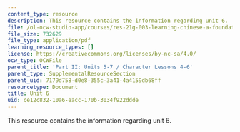 ```yaml
---
content_type: resource
description: This resource contains the information regarding unit 6.
file: /ol-ocw-studio-app/courses/res-21g-003-learning-chinese-a-foundation-course-in-mandarin-spring-2011/ce12c83210a6eacc170b3034f922ddde_MITRES_21G_003S11_unit06.pdf
file_size: 732629
file_type: application/pdf
learning_resource_types: []
license: https://creativecommons.org/licenses/by-nc-sa/4.0/
ocw_type: OCWFile
parent_title: 'Part II: Units 5-7 / Character Lessons 4-6'
parent_type: SupplementalResourceSection
parent_uid: 7179d758-d0e8-355c-3a41-4a4159db68ff
resourcetype: Document
title: Unit 6
uid: ce12c832-10a6-eacc-170b-3034f922ddde
---
```

This resource contains the information regarding unit 6.